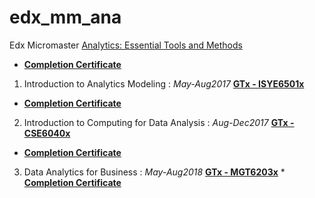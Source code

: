 # edx_mm_ana
Edx Micromaster [Analytics: Essential Tools and Methods](https://www.edx.org/micromasters/analytics-essential-tools-methods)
* [__Completion Certificate__](https://credentials.edx.org/credentials/74a5aad91aa24eb6a7b7b3457e1a95ba/)

1. Introduction to Analytics Modeling : _May-Aug2017_  [__GTx -  ISYE6501x__](https://www.edx.org/course/gt-introduction-to-analytics-modeling-1)
* [__Completion Certificate__](https://courses.edx.org/certificates/7caa739f8d934bd298a1fcd24d0073ed)

2. Introduction to Computing for Data Analysis : _Aug-Dec2017_  [__GTx -  CSE6040x__](https://www.edx.org/course/introduction-to-computing-for-data-analysis)
* [__Completion Certificate__](https://courses.edx.org/certificates/5eb6bc09b2594f50b5e9a806d6469b6b)

3. Data Analytics for Business : _May-Aug2018_  [__GTx -  MGT6203x__](https://www.edx.org/course/data-analytics-for-business) 
*[ __Completion Certificate__](https://courses.edx.org/certificates/3907aeba07f443faa21fdd3195ccda1d)